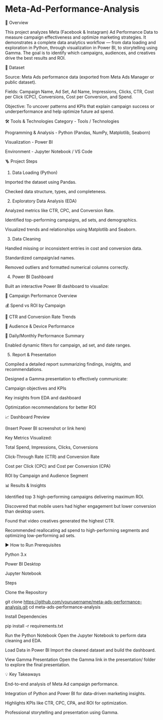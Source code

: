 # Meta-Ad-Performance-Analysis

🧭 Overview

This project analyzes Meta (Facebook & Instagram) Ad Performance Data to measure campaign effectiveness and optimize marketing strategies.
It demonstrates a complete data analytics workflow — from data loading and exploration in Python, through visualization in Power BI, to storytelling using Gamma.
The goal is to identify which campaigns, audiences, and creatives drive the best results and ROI.

📂 Dataset

Source: Meta Ads performance data (exported from Meta Ads Manager or public dataset).

Fields: Campaign Name, Ad Set, Ad Name, Impressions, Clicks, CTR, Cost per Click (CPC), Conversions, Cost per Conversion, and Spend.

Objective: To uncover patterns and KPIs that explain campaign success or underperformance and help optimize future ad spend.

🛠️ Tools & Technologies
Category	- Tools / Technologies

Programming & Analysis - Python (Pandas, NumPy, Matplotlib, Seaborn)

Visualization	- Power BI

Environment	- Jupyter Notebook / VS Code

🪜 Project Steps
1. Data Loading (Python)

Imported the dataset using Pandas.

Checked data structure, types, and completeness.

2. Exploratory Data Analysis (EDA)

Analyzed metrics like CTR, CPC, and Conversion Rate.

Identified top-performing campaigns, ad sets, and demographics.

Visualized trends and relationships using Matplotlib and Seaborn.

3. Data Cleaning

Handled missing or inconsistent entries in cost and conversion data.

Standardized campaign/ad names.

Removed outliers and formatted numerical columns correctly.

4. Power BI Dashboard

Built an interactive Power BI dashboard to visualize:

📢 Campaign Performance Overview

💰 Spend vs ROI by Campaign

🎯 CTR and Conversion Rate Trends

👥 Audience & Device Performance

📆 Daily/Monthly Performance Summary

Enabled dynamic filters for campaign, ad set, and date ranges.

5. Report & Presentation

Compiled a detailed report summarizing findings, insights, and recommendations.

Designed a Gamma presentation to effectively communicate:

Campaign objectives and KPIs

Key insights from EDA and dashboard

Optimization recommendations for better ROI

📈 Dashboard Preview

(Insert Power BI screenshot or link here)

Key Metrics Visualized:

Total Spend, Impressions, Clicks, Conversions

Click-Through Rate (CTR) and Conversion Rate

Cost per Click (CPC) and Cost per Conversion (CPA)

ROI by Campaign and Audience Segment

📊 Results & Insights

Identified top 3 high-performing campaigns delivering maximum ROI.

Discovered that mobile users had higher engagement but lower conversion than desktop users.

Found that video creatives generated the highest CTR.

Recommended reallocating ad spend to high-performing segments and optimizing low-performing ad sets.

▶️ How to Run
Prerequisites

Python 3.x

Power BI Desktop

Jupyter Notebook

Steps

Clone the Repository

git clone https://github.com/yourusername/meta-ads-performance-analysis.git
cd meta-ads-performance-analysis


Install Dependencies

pip install -r requirements.txt


Run the Python Notebook
Open the Jupyter Notebook to perform data cleaning and EDA.

Load Data in Power BI
Import the cleaned dataset and build the dashboard.

View Gamma Presentation
Open the Gamma link in the presentation/ folder to explore the final presentation.

💡 Key Takeaways

End-to-end analysis of Meta Ad campaign performance.

Integration of Python and Power BI for data-driven marketing insights.

Highlights KPIs like CTR, CPC, CPA, and ROI for optimization.

Professional storytelling and presentation using Gamma.
